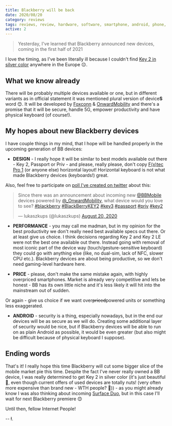 ```yaml
---
title: Blackberry will be back
date: 2020/08/20
category: reviews
tags: reviews, review, hardware, software, smartphone, android, phone, mobile, blackberry, bb, key2, key 2, priv, key3, key 3, blackberry key, passport
active: 2
---
```


> Yesterday, I've learned that Blackberry announced new devices, coming in the first half of 2021

I love the timing, as I've been literally ill because I couldn't find [Key 2 in silver color](https://www.google.com/search?q=blackberry+key+2+silver&client=firefox-b-d&sxsrf=ALeKk01vfrWXfzjeuYMd9VoJhebJKasnbA:1597935367403&source=lnms&tbm=isch&sa=X&ved=2ahUKEwiyucqPharrAhUQHHcKHUPzChIQ_AUoAXoECDQQAw&biw=1920&bih=938) anywhere in the Europe 😔.

## What we know already

There will be probably multiple devices available or one, but in different variants as in official statement it was mentioned plural version of device**S** word 😊. It will be developed by [Foxconn](https://en.wikipedia.org/wiki/Foxconn) & [OnwardMobility](https://www.onwardmobility.com/) and there's a promise that it will be secure, handle 5G, empower productivity and have physical keyboard (of course!).

## My hopes about new Blackberry devices

I have couple things in my mind, that I hope will be handled properly in the upcoming generation of BB devices:

- **DESIGN** - I really hope it will be similar to best models available out there - Key 2, Passport or Priv - and please, really please, don't copy [F(x)tec Pro 1](https://www.fxtec.com/pro1) (or anyone else) horizontal layout! Horizontal keyboard is not what made Blackberry devices (keyboards!) great.

Also, feel free to participate on [poll I've created on twitter](https://twitter.com/lukaszkups/status/1296370604719968256) about this:

<div class="centerize">
<blockquote class="twitter-tweet" data-dnt="true" data-theme="dark"><p lang="en" dir="ltr">Since there was an announcement about incoming new <a href="https://twitter.com/BBMobile?ref_src=twsrc%5Etfw">@BBMobile</a> devices powered by <a href="https://twitter.com/_OnwardMobility?ref_src=twsrc%5Etfw">@_OnwardMobility</a>, what device would you love to see? <a href="https://twitter.com/hashtag/blackberry?src=hash&amp;ref_src=twsrc%5Etfw">#blackberry</a> <a href="https://twitter.com/hashtag/BlackBerryKEY2?src=hash&amp;ref_src=twsrc%5Etfw">#BlackBerryKEY2</a> <a href="https://twitter.com/hashtag/key3?src=hash&amp;ref_src=twsrc%5Etfw">#key3</a> <a href="https://twitter.com/hashtag/passport?src=hash&amp;ref_src=twsrc%5Etfw">#passport</a> <a href="https://twitter.com/hashtag/priv?src=hash&amp;ref_src=twsrc%5Etfw">#priv</a> <a href="https://twitter.com/hashtag/key2?src=hash&amp;ref_src=twsrc%5Etfw">#key2</a></p>&mdash; lukaszkups (@lukaszkups) <a href="https://twitter.com/lukaszkups/status/1296370604719968256?ref_src=twsrc%5Etfw">August 20, 2020</a></blockquote> <script async src="https://platform.twitter.com/widgets.js" charset="utf-8"></script>
</div>

- **PERFORMANCE** - you may call me madman, but in my opinion for the best productivity we don't really need best available specs out there. Or at least give us choice. I think decisions regarding Key 2 and Key 2 LE were not the best one available out there. Instead going with removal of most iconic part of the device way (touch/gesture-sensitive keyboard) they could go with anything else (like, no dual-sim, lack of NFC, slower CPU etc.). Blackberry devices are about being productive, so we don't need gaming-level hardware here.

- **PRICE** - please, don't make the same mistake again, with highly overpriced smartphones. Market is already very competitive and lets be honest - BB has its own little niche and it's less likely it will hit into the mainstream out of sudden.

Or again - give us choice if we want over<strike>priced</strike>powered units or something less exaggerated.

- **ANDROID** - security is a thing, especially nowadays, but in the end our devices will be as secure as we will do. Creating some additional layer of security would be nice, but if Blackberry devices will be able to run on as plain Android as possible, it would be even greater (but also might be difficult because of physical keyboard I suppose).

## Ending words

That's it! I really hope this time Blackberry will cut some bigger slice of the mobile market pie this time. Despite the fact I've never really owned a BB device, I was really determined to get Key 2 in silver color (it's just beautiful 💛, even though current offers of used devices are totally nuts! (very often more expensive than brand new - WTH people? 🤔)) - as you might already know I was also thinking about incoming [Surface Duo](/notes/surface-duo-is-the-only-foldable-device-that-makes-sense/), but in this case I'll wait for next Blackberry premiere 😊

Until then, fellow Internet People!

-- ł.
